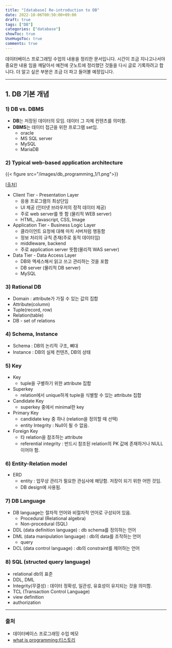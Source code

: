 ```yaml
---
title: "[database] Re-introduction to DB"
date: 2022-10-06T00:50:00+09:00
draft: true
tags: ["DB"]
categories: ["database"]
showToc: true
UseHugoToc: true
comments: true
---
```


데이터베이스 프로그래밍 수업의 내용을 정리한 문서입니다. 시간이 조금 지나고나서야 중요한 내용 임을 깨달아서 예전에 굿노트에 정리했던 것들을 다시 글로 기록하려고 합니다. 더 알고 싶은 부분은 조금 더 파고 들어볼 예정입니다. 

---

## 1. DB 기본 개념

### 1) DB vs. DBMS
- **DB**는 저장된 데이터의 모임. 데이터 그 자체 컨텐츠를 의미함.
- **DBMS**는 데이터 접근을 위한 프로그램 set임.
    - oracle
    - MS SQL server
    - MySQL
    - MariaDB

### 2) Typical web-based application architecture
{{< figure src="/images/db_programming_1/1.png">}}

[[출처](https://docs.aws.amazon.com/whitepapers/latest/serverless-multi-tier-architectures-api-gateway-lambda/three-tier-architecture-overview.html)]
- Client Tier - Presentation Layer
    - 응용 프로그램의 최상단임
    - UI 제공 (인터넷 브라우저의 정적 데이터 제공)
    - 주로 web server를 뜻 함 (물리적 WEB server)
    - HTML, Javascript, CSS, Image
- Application Tier - Business Logic Layer
    - 클라이언트 요청에 대해 마치 서버처럼 행동함
    - 정보 처리의 규칙 존재(주로 동적 데이터임)
    - middleware, backend
    - 주로 application server 뜻함(물리적 WAS server)
- Data Tier - Data Access Layer
    - DB와 엑세스해서 읽고 쓰고 관리하는 것을 포함
    - DB server (물리적 DB server)
    - MySQL

### 3) Rational DB
- Domain : attribute가 가질 수 있는 값의 집합
- Attribute(column)
- Tuple(record, row)
- Relation(table)
- DB - set of relations

### 4) Schema, Instance
- Schema : DB의 논리적 구조, 뼈대
- Instance : DB의 실제 컨텐츠, DB의 상태

### 5) Key
- Key
    - tuple을 구별하기 위한 attribute 집합
- Superkey
    - relation에서 unique하게 tuple을 식별할 수 있는 attribute 집합
- Candidate Key
    - superkey 중에서 minimal한 key
- Primary Key
    - candidate key 중 하나 (relation을 정의할 때 선택)
    - entity Integrity : Null이 될 수 없음.
- Foreign Key
    - 타 relation을 참조하는 attribute
    - referential integrity : 반드시 참조된 relation의 PK 값에 존재하거나 NULL이어야 함.

### 6) Entity-Relation model
- ERD
    - entity : 업무상 관리가 필요한 관심사에 해당함. 저장이 되기 위한 어떤 것임.
    - DB design에 사용됨.

### 7) DB Language
- DB language는 절차적 언어와 비절차적 언어로 구성되어 있음.
    - Procedural (Relational algebra)
    - Non-procedural (SQL)
- DDL (data definition language) : db schema를 정의하는 언어
- DML (data manipulation language) : db의 data를 조작하는 언어
    - query
- DCL (data control language) : db의 constraint를 제어하는 언어
    
    

### 8) SQL (structed query language)
- relational db의 표준
- DDL, DML
- Integrity(무결성) : 데이터 정확성, 일관성, 유효성이 유지되는 것을 의미함.
- TCL (Transaction Control Language)
- view definition
- authorization

---

### 출처

- 데이터베이스 프로그래밍 수업 메모
- [what is programming:티스토리](https://prinha.tistory.com/entry/WEB-3-Tier-Architecture-3계층-구조)